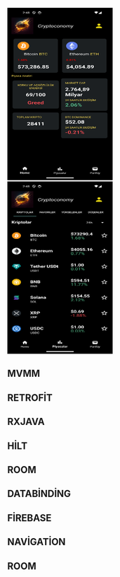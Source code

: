 
<p float="left">
  <img src="https://github.com/serhatdogann/Crypto/blob/master/Screenshot_1710330486.png" alt="Resim 1" width="240" height="390">
  &nbsp;&nbsp;&nbsp;&nbsp;&nbsp;&nbsp;&nbsp;&nbsp;&nbsp;&nbsp;&nbsp; <!-- Boşluk eklemek için -->
  <img src="https://github.com/serhatdogann/Crypto/blob/master/Screenshot_1710330492.png" alt="Resim 2" width="240" height="390">
</p>




MVMM
-
RETROFİT
-
RXJAVA
-
HİLT
-
ROOM
-
DATABİNDİNG
-
FİREBASE
-
NAVİGATİON
-
ROOM
-
